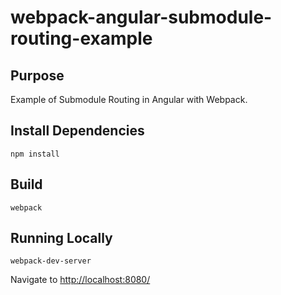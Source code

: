 # webpack-angular-submodule-routing-example

## Purpose
Example of Submodule Routing in Angular with Webpack.

## Install Dependencies
```
npm install
```

## Build
```
webpack
```

## Running Locally
```
webpack-dev-server
```

Navigate to [http://localhost:8080/](http://localhost:8080/)